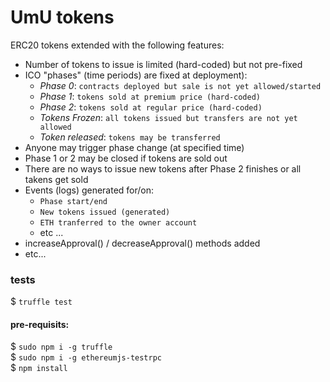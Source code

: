 # UmU tokens

ERC20 tokens extended with the following features:<br/>
- Number of tokens to issue is limited (hard-coded) but not pre-fixed<br/>
- ICO "phases" (time periods) are fixed at deployment):<br/>
  - _Phase 0_: `contracts deployed but sale is not yet allowed/started`<br/>
  - _Phase 1_: `tokens sold at premium price (hard-coded)`<br/>
  - _Phase 2_: `tokens sold at regular price (hard-coded)`<br/>
  - _Tokens Frozen_: `all tokens issued but transfers are not yet allowed`<br/>
  - _Token released_: `tokens may be transferred`<br/>
- Anyone may trigger phase change (at specified time)<br/>
- Phase 1 or 2 may be closed if tokens are sold out<br/>
- There are no ways to issue new tokens after Phase 2 finishes or all takens get sold<br/> 
- Events (logs) generated for/on:<br/>
  - `Phase start/end`<br/>
  - `New tokens issued (generated)`<br/>
  - `ETH tranferred to the owner account`<br/>
  - etc ...<br/>
- increaseApproval() / decreaseApproval() methods added<br/> 
- etc...<br/>

### tests
$ `truffle test`
#### pre-requisits:
$ `sudo npm i -g truffle` <br />
$ `sudo npm i -g ethereumjs-testrpc` <br />
$ `npm install` <br />

